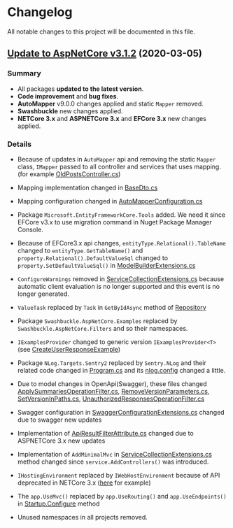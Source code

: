 # Changelog
All notable changes to this project will be documented in this file.

## [Update to AspNetCore v3.1.2]  (2020-03-05)

### Summary
- All packages **updated to the latest version**.
- **Code improvement** and **bug fixes**.
- **AutoMapper** v9.0.0 changes applied and static `Mapper` removed.
- **Swashbuckle** new changes applied.
- **NETCore 3.x** and **ASPNETCore 3.x** and **EFCore 3.x** new changes applied.

### Details

- Because of updates in `AutoMapper` api and removing the static `Mapper` class, `IMapper` passed to all controller and services that uses mapping. (for example [OldPostsController.cs](https://github.com/dotnetzoom/AspNetCore-WebApi-Course/commit/512375f4768b4ed08f0e03cf58e14ac392cd1c3d#diff-eaab1d7550c3c321acce8aed23408f31))

- Mapping implementation changed in [BaseDto.cs](https://github.com/dotnetzoom/AspNetCore-WebApi-Course/commit/512375f4768b4ed08f0e03cf58e14ac392cd1c3d#diff-e7ce6de2fd70a2e3cffd18f3ada9e392)

- Mapping configuration changed in [AutoMapperConfiguration.cs](https://github.com/dotnetzoom/AspNetCore-WebApi-Course/commit/512375f4768b4ed08f0e03cf58e14ac392cd1c3d#diff-9eac783364651f0bb7476af1a68abc6c)

- Package `Microsoft.EntityFrameworkCore.Tools` added. We need it since EFCore v3.x to use migration command in Nuget Package Manager Console.

- Because of EFCore3.x api changes, `entityType.Relational().TableName` changed to `entityType.GetTableName()` and `property.Relational().DefaultValueSql` changed to `property.SetDefaultValueSql()` in [ModelBuilderExtensions.cs](https://github.com/dotnetzoom/AspNetCore-WebApi-Course/commit/512375f4768b4ed08f0e03cf58e14ac392cd1c3d#diff-becd12d58ff3b004786ad98ed04ab5e9)

- `ConfigureWarnings` removed in [ServiceCollectionExtensions.cs](https://github.com/dotnetzoom/AspNetCore-WebApi-Course/commit/512375f4768b4ed08f0e03cf58e14ac392cd1c3d#diff-92fe43494731aa038324b5b4b89b795cL37) because automatic client evaluation is no longer supported and this event is no longer generated.

- `ValueTask` replaced by `Task` in `GetByIdAsync` method of [Repository](https://github.com/dotnetzoom/AspNetCore-WebApi-Course/commit/512375f4768b4ed08f0e03cf58e14ac392cd1c3d#diff-94b60a9279541f7ec2317bd1ccb39e10R28)

- Package `Swashbuckle.AspNetCore.Examples` replaced by `Swashbuckle.AspNetCore.Filters` and so their namespaces.

- `IExamplesProvider` changed to generic version `IExamplesProvider<T>` (see [CreateUserResponseExample](https://github.com/dotnetzoom/AspNetCore-WebApi-Course/compare/AspNetCore2.1...master#diff-df20c65f37a9123d4f975cbd679a0b58L155))

- Package `NLog.Targets.Sentry2` replaced by `Sentry.NLog` and their related code changed in [Program.cs](https://github.com/dotnetzoom/AspNetCore-WebApi-Course/commit/512375f4768b4ed08f0e03cf58e14ac392cd1c3d#diff-c47d99eda2de424251000d1108618003) and its [nlog.config](https://github.com/dotnetzoom/AspNetCore-WebApi-Course/commit/512375f4768b4ed08f0e03cf58e14ac392cd1c3d#diff-20fb3fba6421f6afb2c8c7e29ba38ef9) changed a little.

- Due to model changes in OpenApi(Swagger), these files changed [ApplySummariesOperationFilter.cs](https://github.com/dotnetzoom/AspNetCore-WebApi-Course/commit/512375f4768b4ed08f0e03cf58e14ac392cd1c3d#diff-4bec3d908f7d545fcef8aba09fcff33f), [RemoveVersionParameters.cs](https://github.com/dotnetzoom/AspNetCore-WebApi-Course/commit/512375f4768b4ed08f0e03cf58e14ac392cd1c3d#diff-2cb5e55c2bd5965637f6157197bbcca8), [SetVersionInPaths.cs](https://github.com/dotnetzoom/AspNetCore-WebApi-Course/commit/512375f4768b4ed08f0e03cf58e14ac392cd1c3d#diff-1cc6c72fa90caa6d8f9d0f68b5426ca1), [UnauthorizedResponsesOperationFilter.cs](https://github.com/dotnetzoom/AspNetCore-WebApi-Course/commit/512375f4768b4ed08f0e03cf58e14ac392cd1c3d#diff-6ff134c9756202d7c244ca64c4334d75)

- Swagger configuration in [SwaggerConfigurationExtensions.cs](https://github.com/dotnetzoom/AspNetCore-WebApi-Course/commit/512375f4768b4ed08f0e03cf58e14ac392cd1c3d#diff-04b7fe07540f95c0feef71762d4427e2) changed due to swagger new updates

- Implementation of [ApiResultFilterAttribute.cs](https://github.com/dotnetzoom/AspNetCore-WebApi-Course/commit/512375f4768b4ed08f0e03cf58e14ac392cd1c3d#diff-6666eb9214b52adc50e21618657a5fbe) changed due to ASPNETCore 3.x new updates

- Implementation of `AddMinimalMvc` in [ServiceCollectionExtensions.cs ](https://github.com/dotnetzoom/AspNetCore-WebApi-Course/commit/512375f4768b4ed08f0e03cf58e14ac392cd1c3d#diff-92fe43494731aa038324b5b4b89b795cL41) method changed since `service.AddControllers()` was introduced.

- `IHostingEnvironment` replaced by `IWebHostEnvironment` because of API deprecated in NETCore 3.x ([here](https://github.com/dotnetzoom/AspNetCore-WebApi-Course/commit/512375f4768b4ed08f0e03cf58e14ac392cd1c3d#diff-9630cb1f7e42938b535ac527b562c5b5) for example)

- The `app.UseMvc()` replaced by `app.UseRouting()` and `app.UseEndpoints()` in [Startup.Configure](https://github.com/dotnetzoom/AspNetCore-WebApi-Course/commit/512375f4768b4ed08f0e03cf58e14ac392cd1c3d#diff-a045957754a1b17bd3f0ba5e21bd0c13R68) method

- Unused namespaces in all projects removed.

[Update to AspNetCore v3.1.2]: https://github.com/dotnetzoom/AspNetCore-WebApi-Course/compare/AspNetCore2.1...master
